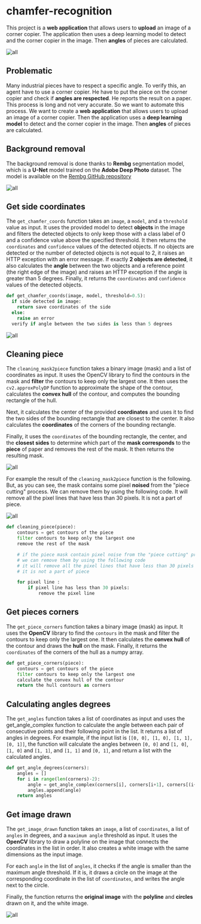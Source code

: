 # chamfer-recognition

This project is a **web application** that allows users to **upload** an image of a corner copier. The application then uses a deep learning model to detect and the corner copier in the image. Then **angles** of pieces are calculated.

![all](Report/original_image.webp)

## Problematic

Many industrial pieces have to respect a specific angle. To verify this, an agent have to use a corner copier. He have to put the piece on the corner copier and check if **angles are respected**.
He reports the result on a paper. This process is long and not very accurate. So we want to automate this process. We want to create a **web application** that allows users to upload an image of a corner copier. Then the application uses a **deep learning model** to detect and the corner copier in the image. Then **angles** of pieces are calculated.

## Background removal

The background removal is done thanks to **Rembg** segmentation model, which is a **U-Net** model trained on the **Adobe Deep Photo** dataset. The model is available on the [Rembg GitHub repository](https://github.com/danielgatis/rembg) 

![all](Report/mask.webp)

## Get side coordinates

The `get_chamfer_coords` function takes an `image`, a `model`, and a `threshold` value as input. It uses the provided model to detect **objects** in the image and filters the detected objects to only keep those with a class label of 0 and a confidence value above the specified threshold. It then returns the `coordinates` and `confidence` values of the detected objects. If no objects are detected or the number of detected objects is not equal to 2, it raises an HTTP exception with an error message. If exactly **2 objects are detected**, it also calculates the **angle** between the two objects and a reference point (the right edge of the image) and raises an HTTP exception if the angle is greater than 5 degrees. Finally, it returns the `coordinates` and `confidence` values of the detected objects.

```py
def get_chamfer_coords(image, model, threshold=0.5):
  if side detected in image:
    return save coordinates of the side
  else:
    raise an error
  verify if angle between the two sides is less than 5 degrees
```

![all](Report/side.webp)

## Cleaning piece

The `cleaning_mask2piece` function takes a binary image (mask) and a list of coordinates as input. It uses the OpenCV library to find the contours in the mask and **filter** the contours to keep only the largest one. It then uses the `cv2.approxPolyDP` function to approximate the shape of the contour, calculates the **convex hull** of the contour, and computes the bounding rectangle of the hull.

Next, it calculates the center of the provided **coordinates** and uses it to find the two sides of the bounding rectangle that are closest to the center. It also calculates the **coordinates** of the corners of the bounding rectangle.

Finally, it uses the `coordinates` of the bounding rectangle, the center, and the **closest sides** to determine which part of the **mask corresponds** to the **piece** of paper and removes the rest of the mask. It then returns the resulting mask.

![all](Report/cleaning_piece.webp)

For example the result of the `cleaning_mask2piece` function is the following. But, as you can see, the mask contains some pixel **noised** from the "piece cutting" process. We can remove them by using the following code. It will remove all the pixel lines that have less than 30 pixels. It is not a part of piece.

![all](Report/noised.webp)

```py
def cleaning_piece(piece):
    contours = get contours of the piece
    filter contours to keep only the largest one
    remove the rest of the mask

    # if the piece mask contain pixel noise from the "piece cutting" process
    # we can remove them by using the following code
    # it will remove all the pixel lines that have less than 30 pixels
    # it is not a part of piece

    for pixel line : 
        if pixel line has less than 30 pixels:
            remove the pixel line
```


## Get pieces corners

The `get_piece_corners` function takes a binary image (mask) as input. It uses the **OpenCV** library to find the `contours` in the mask and filter the contours to keep only the largest one. It then calculates the **convex hull** of the contour and draws the **hull** on the mask. Finally, it returns the `coordinates` of the corners of the hull as a numpy array.

```py
def get_piece_corners(piece):
    contours = get contours of the piece
    filter contours to keep only the largest one
    calculate the convex hull of the contour
    return the hull contours as corners
```

## Calculating angles degrees

The `get_angles` function takes a list of coordinates as input and uses the get_angle_complex function to calculate the angle between each pair of consecutive points and their following point in the list. It returns a list of angles in degrees. For example, if the input list is `[[0, 0], [1, 0], [1, 1], [0, 1]]`, the function will calculate the angles between `[0, 0]` and `[1, 0]`, `[1, 0]` and `[1, 1]`, and `[1, 1]` and `[0, 1]`, and return a list with the calculated angles.

```py
def get_angle_degrees(corners):
    angles = []
    for i in range(len(corners)-2):
        angle = get_angle_complex(corners[i], corners[i+1], corners[(i+2)])
        angles.append(angle)
    return angles
```

## Get image drawn

The `get_image_drawn` function takes an `image`, a list of `coordinates`, a list of `angles` in degrees, and a `maximum angle` threshold as input. It uses the **OpenCV** library to draw a polyline on the image that connects the coordinates in the list in order. It also creates a white image with the same dimensions as the input image.

For each `angle` in the list of `angles`, it checks if the angle is smaller than the maximum angle threshold. If it is, it draws a circle on the image at the corresponding coordinate in the list of `coordinates`, and writes the angle next to the circle.

Finally, the function returns the **original image** with the **polyline** and **circles** drawn on it, and the white image.

![all](Report/original_image.webp)